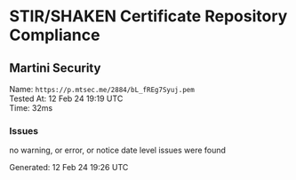 # STIR/SHAKEN Certificate Repository Compliance

## Martini Security

Name: `https://p.mtsec.me/2884/bL_fREg7Syuj.pem`\
Tested At: 12 Feb 24 19:19 UTC\
Time: 32ms

### Issues

no warning, or error, or notice date level issues were found

Generated: 12 Feb 24 19:26 UTC
